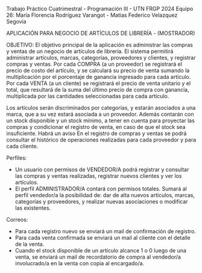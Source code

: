 Trabajo Práctico Cuatrimestral - Programación III - UTN FRGP 2024
Equipo 26: María Florencia Rodríguez Varangot - Matias Federico Velazquez Segovia

APLICACIÓN PARA NEGOCIO DE ARTÍCULOS DE LIBRERÍA - (MOSTRADOR)

OBJETIVO:
El objetivo principal de la aplicación es administrar las compras y ventas de un negocio de artículos de librería.
El sistema permitirá administrar artículos, marcas, categorías, proveedores y clientes, y registrar compras y ventas.
Por cada COMPRA (a un proveedor) se registrará el precio de costo del artículo, y se calculará su precio de venta sumando la multiplicación por el porcentaje de ganancia ingresado para cada artículo. Por cada VENTA (a un cliente) se registrará el precio de venta unitario y el total, que resultará de la suma del último precio de compra con ganancia, multiplicada por las cantidades seleccionadas para cada artículo. 

Los artículos serán discriminados por categorías, y estarán asociados a una marca, que a su vez estará asociada a un proveedor. Además contarán con un stock disponible y un stock mínimo, a tener en cuenta para proyectar las compras y condicionar el registro de venta, en caso de que el stock sea insuficiente. Habrá un aviso 
En el registro de compras y ventas se podrá consultar el histórico de operaciones realizadas para cada proveedor y para cada cliente.

Perfiles:
- Un usuario con permisos de VENDEDOR/A podrá registrar y consultar las compras y ventas realizadas, registrar nuevos clientes y ver los artículos.
- El perfil ADMINISTRADOR/A contará con permisos totales. Sumará al perfil vendedor/a la posibilidad de: dar de alta nuevos artículos, marcas, categorías y proveedores, y realizar nuevas asociaciones o modificar las existentes.

Correos:
* Para cada registro nuevo se enviará un mail de confirmación de registro.
* Para cada venta confirmada se enviará un mail al cliente con el detalle de la venta.
* Cuando el stock disponible de un artículo alcance 1 o 0 luego de una venta, se enviará un mail de recordatorio de compra al vendedor/a involucrado/a en la venta con copia al encargado/a.
